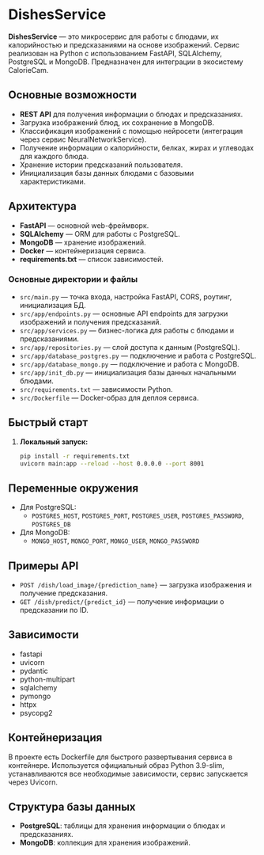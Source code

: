# DishesService

**DishesService** — это микросервис для работы с блюдами, их калорийностью и предсказаниями на основе изображений. Сервис реализован на Python с использованием FastAPI, SQLAlchemy, PostgreSQL и MongoDB. Предназначен для интеграции в экосистему CalorieCam.

## Основные возможности

- **REST API** для получения информации о блюдах и предсказаниях.
- Загрузка изображений блюд, их сохранение в MongoDB.
- Классификация изображений с помощью нейросети (интеграция через сервис NeuralNetworkService).
- Получение информации о калорийности, белках, жирах и углеводах для каждого блюда.
- Хранение истории предсказаний пользователя.
- Инициализация базы данных блюдами с базовыми характеристиками.

## Архитектура

- **FastAPI** — основной web-фреймворк.
- **SQLAlchemy** — ORM для работы с PostgreSQL.
- **MongoDB** — хранение изображений.
- **Docker** — контейнеризация сервиса.
- **requirements.txt** — список зависимостей.

### Основные директории и файлы

- `src/main.py` — точка входа, настройка FastAPI, CORS, роутинг, инициализация БД.
- `src/app/endpoints.py` — основные API endpoints для загрузки изображений и получения предсказаний.
- `src/app/services.py` — бизнес-логика для работы с блюдами и предсказаниями.
- `src/app/repositories.py` — слой доступа к данным (PostgreSQL).
- `src/app/database_postgres.py` — подключение и работа с PostgreSQL.
- `src/app/database_mongo.py` — подключение и работа с MongoDB.
- `src/app/init_db.py` — инициализация базы данных начальными блюдами.
- `src/requirements.txt` — зависимости Python.
- `src/Dockerfile` — Docker-образ для деплоя сервиса.

## Быстрый старт

1. **Локальный запуск:**
    ```bash
    pip install -r requirements.txt
    uvicorn main:app --reload --host 0.0.0.0 --port 8001
    ```

## Переменные окружения

- Для PostgreSQL:
    - `POSTGRES_HOST`, `POSTGRES_PORT`, `POSTGRES_USER`, `POSTGRES_PASSWORD`, `POSTGRES_DB`
- Для MongoDB:
    - `MONGO_HOST`, `MONGO_PORT`, `MONGO_USER`, `MONGO_PASSWORD`

## Примеры API

- `POST /dish/load_image/{prediction_name}` — загрузка изображения и получение предсказания.
- `GET /dish/predict/{predict_id}` — получение информации о предсказании по ID.

## Зависимости

- fastapi
- uvicorn
- pydantic
- python-multipart
- sqlalchemy
- pymongo
- httpx
- psycopg2

## Контейнеризация

В проекте есть Dockerfile для быстрого развертывания сервиса в контейнере. Используется официальный образ Python 3.9-slim, устанавливаются все необходимые зависимости, сервис запускается через Uvicorn.

## Структура базы данных

- **PostgreSQL**: таблицы для хранения информации о блюдах и предсказаниях.
- **MongoDB**: коллекция для хранения изображений.

        